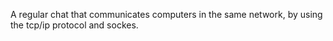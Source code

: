 A regular chat that communicates computers in the same network, by using the tcp/ip protocol and sockes.
